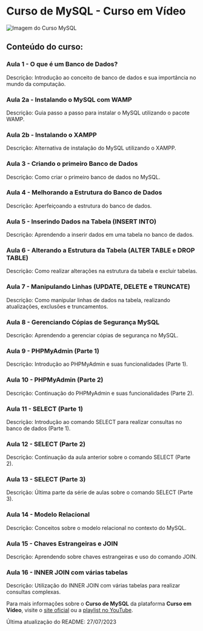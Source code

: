 # Curso de MySQL - Curso em Vídeo

![Imagem do Curso MySQL](https://www.cursoemvideo.com/wp-content/uploads/bb-plugin/cache/bancodedados-sql-circle-a3b0ef882f3e3b318474c2362caf754b-5d48cb37edbef.jpg)

## Conteúdo do curso:

### Aula 1 - O que é um Banco de Dados?
Descrição: Introdução ao conceito de banco de dados e sua importância no mundo da computação.

### Aula 2a - Instalando o MySQL com WAMP
Descrição: Guia passo a passo para instalar o MySQL utilizando o pacote WAMP.

### Aula 2b - Instalando o XAMPP
Descrição: Alternativa de instalação do MySQL utilizando o XAMPP.

### Aula 3 - Criando o primeiro Banco de Dados
Descrição: Como criar o primeiro banco de dados no MySQL.

### Aula 4 - Melhorando a Estrutura do Banco de Dados
Descrição: Aperfeiçoando a estrutura do banco de dados.

### Aula 5 - Inserindo Dados na Tabela (INSERT INTO)
Descrição: Aprendendo a inserir dados em uma tabela no banco de dados.

### Aula 6 - Alterando a Estrutura da Tabela (ALTER TABLE e DROP TABLE)
Descrição: Como realizar alterações na estrutura da tabela e excluir tabelas.

### Aula 7 - Manipulando Linhas (UPDATE, DELETE e TRUNCATE)
Descrição: Como manipular linhas de dados na tabela, realizando atualizações, exclusões e truncamentos.

### Aula 8 - Gerenciando Cópias de Segurança MySQL
Descrição: Aprendendo a gerenciar cópias de segurança no MySQL.

### Aula 9 - PHPMyAdmin (Parte 1)
Descrição: Introdução ao PHPMyAdmin e suas funcionalidades (Parte 1).

### Aula 10 - PHPMyAdmin (Parte 2)
Descrição: Continuação do PHPMyAdmin e suas funcionalidades (Parte 2).

### Aula 11 - SELECT (Parte 1)
Descrição: Introdução ao comando SELECT para realizar consultas no banco de dados (Parte 1).

### Aula 12 - SELECT (Parte 2)
Descrição: Continuação da aula anterior sobre o comando SELECT (Parte 2).

### Aula 13 - SELECT (Parte 3)
Descrição: Última parte da série de aulas sobre o comando SELECT (Parte 3).

### Aula 14 - Modelo Relacional
Descrição: Conceitos sobre o modelo relacional no contexto do MySQL.

### Aula 15 - Chaves Estrangeiras e JOIN
Descrição: Aprendendo sobre chaves estrangeiras e uso do comando JOIN.

### Aula 16 - INNER JOIN com várias tabelas
Descrição: Utilização do INNER JOIN com várias tabelas para realizar consultas complexas.

Para mais informações sobre o **Curso de MySQL** da plataforma **Curso em Vídeo**, visite o [site oficial](https://www.cursoemvideo.com/) ou a [playlist no YouTube](https://www.youtube.com/playlist?list=PLHz_AreHm4dkBs-795Dsgvau_ekxg8g1r).

Última atualização do README: 27/07/2023
